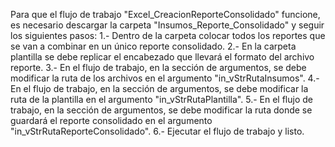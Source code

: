 Para que el flujo de trabajo "Excel_CreacionReporteConsolidado" funcione, es necesario descargar la carpeta "Insumos_Reporte_Consolidado" y seguir los siguientes pasos:
1.- Dentro de la carpeta colocar todos los reportes que se van a combinar en un único reporte consolidado.
2.- En la carpeta plantilla se debe replicar el encabezado que llevará el formato del archivo reporte.
3.- En el flujo de trabajo, en la sección de argumentos, se debe modificar la ruta de los archivos en el argumento "in_vStrRutaInsumos".
4.- En el flujo de trabajo, en la sección de argumentos, se debe modificar la ruta de la plantilla en el argumento "in_vStrRutaPlantilla".
5.- En el flujo de trabajo, en la sección de argumentos, se debe modificar la ruta donde se guardará el reporte consolidado en el argumento "in_vStrRutaReporteConsolidado".
6.- Ejecutar el flujo de trabajo y listo.

